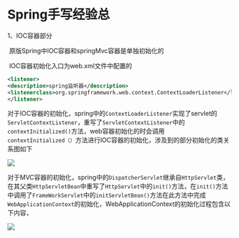# Spring手写经验总

1、IOC容器部分

​	原版Spring中IOC容器和springMvc容器是单独初始化的

​	IOC容器初始化入口为web.xml文件中配置的

```xml
<listener>
<description>spring监听器</description>
<listenerclass>org.springframework.web.context.ContextLoaderListener</listener-class>
</listener>
```

对于IOC容器的初始化，spring中的`ContextLoaderListener`实现了servlet的`ServletContextListener`，重写了`ServletContextListener`中的`contextInitialized()`方法，web容器初始化的时会调用`contextInitialized（）`方法进行IOC容器的初始化，涉及到的部分初始化的类关系图如下

![](E:\note\spring\ioc类图.bmp)



对于MVC容器的初始化，spring中的`DispatcherServlet`继承自`HttpServlet`类，在其父类`HttpServletBean`中重写了`HttpServlet`中的`init()`方法，在`init()`方法中调用了`FrameWorkServlet`中的`initServletBean()`方法在此方法中完成`WebApplicationContext`的初始化，WebApplicationContext的初始化过程包含以下内容，

![](E:\note\spring\mvc容器.bmp)